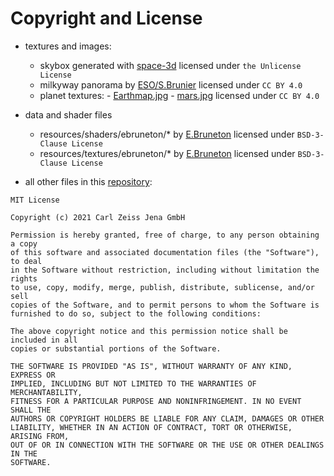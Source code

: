 # Copyright and License

- textures and images:
	- skybox generated with [space-3d](https://github.com/wwwtyro/space-3d) licensed under ```the Unlicense License```
	- milkyway panorama by [ESO/S.Brunier](https://www.eso.org/public/germany/images/eso0932a/) licensed under ```CC BY 4.0```
	- planet textures:
			- [Earthmap.jpg](https://de.wikipedia.org/wiki/Datei:Earthmap1000x500.jpg)
			- [mars.jpg](https://commons.wikimedia.org/wiki/File:Solarsystemscope_texture_2k_mars.jpg) licensed under ```CC BY 4.0```

- data and shader files
	- resources/shaders/ebruneton/* by [E.Bruneton](https://github.com/ebruneton/black_hole_shader) licensed under ```BSD-3-Clause License```
	- resources/textures/ebruneton/* by [E.Bruneton](https://github.com/ebruneton/black_hole_shader) licensed under ```BSD-3-Clause License```

- all other files in this [repository](https://github.com/brosefine/BlackHoleVis):
```
MIT License

Copyright (c) 2021 Carl Zeiss Jena GmbH

Permission is hereby granted, free of charge, to any person obtaining a copy
of this software and associated documentation files (the "Software"), to deal
in the Software without restriction, including without limitation the rights
to use, copy, modify, merge, publish, distribute, sublicense, and/or sell
copies of the Software, and to permit persons to whom the Software is
furnished to do so, subject to the following conditions:

The above copyright notice and this permission notice shall be included in all
copies or substantial portions of the Software.

THE SOFTWARE IS PROVIDED "AS IS", WITHOUT WARRANTY OF ANY KIND, EXPRESS OR
IMPLIED, INCLUDING BUT NOT LIMITED TO THE WARRANTIES OF MERCHANTABILITY,
FITNESS FOR A PARTICULAR PURPOSE AND NONINFRINGEMENT. IN NO EVENT SHALL THE
AUTHORS OR COPYRIGHT HOLDERS BE LIABLE FOR ANY CLAIM, DAMAGES OR OTHER
LIABILITY, WHETHER IN AN ACTION OF CONTRACT, TORT OR OTHERWISE, ARISING FROM,
OUT OF OR IN CONNECTION WITH THE SOFTWARE OR THE USE OR OTHER DEALINGS IN THE
SOFTWARE.
```
